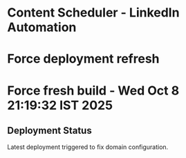 # Content Scheduler - LinkedIn Automation
# Force deployment refresh
# Force fresh build - Wed Oct  8 21:19:32 IST 2025

## Deployment Status
Latest deployment triggered to fix domain configuration.
